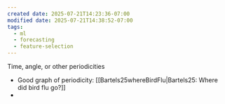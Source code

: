 ```yaml
---
created date: 2025-07-21T14:23:36-07:00
modified date: 2025-07-21T14:38:52-07:00
tags:
  - ml
  - forecasting
  - feature-selection
---
```

  Time, angle, or other periodicities
  - Good graph of periodicity: [[Bartels25whereBirdFlu|Bartels25: Where did bird flu go?]]
  - 